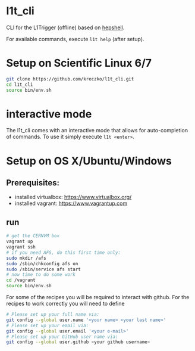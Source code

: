 # l1t_cli
CLI for the L1Trigger (offline) based on [hepshell](https://github.com/kreczko/hepshell).

For available commands, execute `l1t help` (after setup).

# Setup on Scientific Linux 6/7
```bash
git clone https://github.com/kreczko/l1t_cli.git
cd l1t_cli
source bin/env.sh
```

# interactive mode
The l1t_cli comes with an interactive mode that allows for auto-completion of commands.
To use it simply execute `l1t <enter>`.


# Setup on OS X/Ubuntu/Windows
## Prerequisites:
 - installed virtualbox: https://www.virtualbox.org/
 - installed vagrant: https://www.vagrantup.com

## run

```bash
# get the CERNVM box
vagrant up
vagrant ssh
# if you need AFS, do this first time only:
sudo mkdir /afs
sudo /sbin/chkconfig afs on
sudo /sbin/service afs start
# now time to do some work
cd /vagrant
source bin/env.sh
```
For some of the recipes you will be required to interact with github.
For the recipes to work correctly you will need to define

```bash
# Please set up your full name via:
git config --global user.name '<your name> <your last name>'
# Please set up your email via:
git config --global user.email '<your e-mail>'
# Please set up your GitHub user name via:
git config --global user.github <your github username>

```

